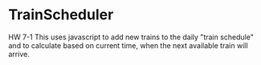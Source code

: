 # TrainScheduler
HW 7-1
This uses javascript to add new trains to the daily "train schedule" and to calculate based on current time, when the next available train will arrive. 
